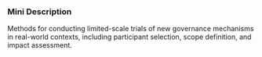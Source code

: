 ### Mini Description

Methods for conducting limited-scale trials of new governance mechanisms in real-world contexts, including participant selection, scope definition, and impact assessment.
